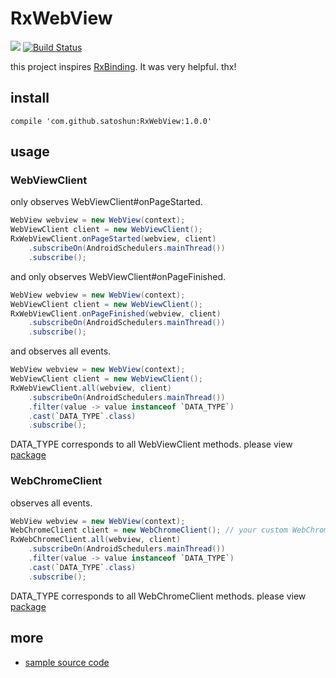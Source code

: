 # RxWebView

[![](https://jitpack.io/v/satoshun/RxWebView.svg)](https://jitpack.io/#satoshun/RxWebView) [![Build Status](https://travis-ci.org/satoshun/RxWebView.svg?branch=master)](https://travis-ci.org/satoshun/RxWebView)

this project inspires [RxBinding](https://github.com/JakeWharton/RxBinding). It was very helpful. thx!


## install

```
compile 'com.github.satoshun:RxWebView:1.0.0'
```


## usage

### WebViewClient

only observes WebViewClient#onPageStarted.

```java
WebView webview = new WebView(context);
WebViewClient client = new WebViewClient();
RxWebViewClient.onPageStarted(webview, client)
    .subscribeOn(AndroidSchedulers.mainThread())
    .subscribe();
```

and only observes WebViewClient#onPageFinished.

```java
WebView webview = new WebView(context);
WebViewClient client = new WebViewClient();
RxWebViewClient.onPageFinished(webview, client)
    .subscribeOn(AndroidSchedulers.mainThread())
    .subscribe();
```

and observes all events.

```java
WebView webview = new WebView(context);
WebViewClient client = new WebViewClient();
RxWebViewClient.all(webview, client)
    .subscribeOn(AndroidSchedulers.mainThread())
    .filter(value -> value instanceof `DATA_TYPE`)
    .cast(`DATA_TYPE`.class)
    .subscribe();
```

DATA_TYPE corresponds to all WebViewClient methods. please view [package](reactivex/src/main/java/com/github/satoshun/reactivex/webview/data)


### WebChromeClient

observes all events.

```java
WebView webview = new WebView(context);
WebChromeClient client = new WebChromeClient(); // your custom WebChromeClient
RxWebChromeClient.all(webview, client)
    .subscribeOn(AndroidSchedulers.mainThread())
    .filter(value -> value instanceof `DATA_TYPE`)
    .cast(`DATA_TYPE`.class)
    .subscribe();
```

DATA_TYPE corresponds to all WebChromeClient methods. please view [package](reactivex/src/main/java/com/github/satoshun/reactivex/webview/data)


## more

- [sample source code](app/src/main/java/com/github/satoshun/reactivex/webview/example)
